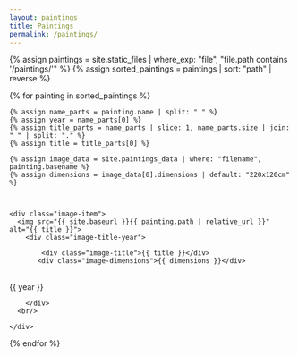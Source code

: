 ```yaml
---
layout: paintings
title: Paintings
permalink: /paintings/
---
```


<div class="image-container">
  {% assign paintings = site.static_files | where_exp: "file", "file.path contains '/paintings/'" %}
  {% assign sorted_paintings = paintings | sort: "path" | reverse %}

  {% for painting in sorted_paintings %}
  
    {% assign name_parts = painting.name | split: " " %}
    {% assign year = name_parts[0] %}
    {% assign title_parts = name_parts | slice: 1, name_parts.size | join: " " | split: "." %}
    {% assign title = title_parts[0] %}

    {% assign image_data = site.paintings_data | where: "filename", painting.basename %}
    {% assign dimensions = image_data[0].dimensions | default: "220x120cm" %}



    <div class="image-item">
      <img src="{{ site.baseurl }}{{ painting.path | relative_url }}" alt="{{ title }}">
        <div class="image-title-year">

            <div class="image-title">{{ title }}</div>
           <div class="image-dimensions">{{ dimensions }}</div>
<div><br/></div>
            <div class="image-year">{{ year }}</div>

        </div>
      <br/>
      
    </div>
  {% endfor %}
</div>

